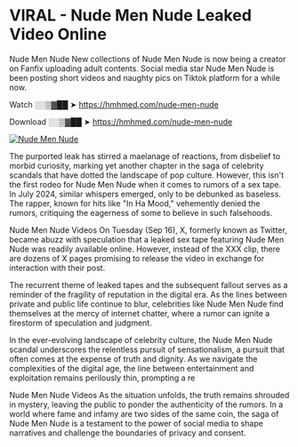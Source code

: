 # VIRAL - Nude Men Nude Leaked Video Online

Nude Men Nude New collections of Nude Men Nude is now being a creator on Fanfix uploading adult contents. Social media star Nude Men Nude is been posting short videos and naughty pics on Tiktok platform for a while now.

Watch ░░▒▓██ ➤ https://hmhmed.com/nude-men-nude

Download ░░▒▓██ ➤ https://hmhmed.com/nude-men-nude

[![Nude Men Nude](https://i.imgur.com/dJHk4Zq.gif)](https://hmhmed.com/nude-men-nude)

The purported leak has stirred a maelanage of reactions, from disbelief to morbid curiosity, marking yet another chapter in the saga of celebrity scandals that have dotted the landscape of pop culture. However, this isn't the first rodeo for Nude Men Nude when it comes to rumors of a sex tape. In July 2024, similar whispers emerged, only to be debunked as baseless. The rapper, known for hits like "In Ha Mood," vehemently denied the rumors, critiquing the eagerness of some to believe in such falsehoods.

Nude Men Nude Videos
On Tuesday (Sep 16), X, formerly known as Twitter, became abuzz with speculation that a leaked sex tape featuring Nude Men Nude was readily available online. However, instead of the XXX clip, there are dozens of X pages promising to release the video in exchange for interaction with their post.

The recurrent theme of leaked tapes and the subsequent fallout serves as a reminder of the fragility of reputation in the digital era. As the lines between private and public life continue to blur, celebrities like Nude Men Nude find themselves at the mercy of internet chatter, where a rumor can ignite a firestorm of speculation and judgment.

In the ever-evolving landscape of celebrity culture, the Nude Men Nude scandal underscores the relentless pursuit of sensationalism, a pursuit that often comes at the expense of truth and dignity. As we navigate the complexities of the digital age, the line between entertainment and exploitation remains perilously thin, prompting a re

Nude Men Nude Videos
As the situation unfolds, the truth remains shrouded in mystery, leaving the public to ponder the authenticity of the rumors. In a world where fame and infamy are two sides of the same coin, the saga of Nude Men Nude is a testament to the power of social media to shape narratives and challenge the boundaries of privacy and consent.